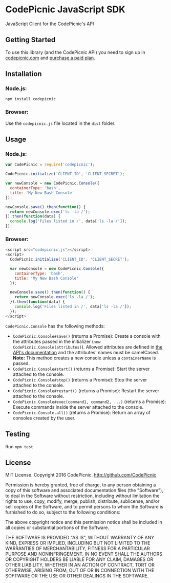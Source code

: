 # CodePicnic JavaScript SDK

JavaScript Client for the CodePicnic's API

## Getting Started

To use this library (and the CodePicnic API) you need to sign up in [codepicnic.com](https://codepicnic.com) and [purchase a paid plan](https://codepicnic.com/pricing).

## Installation

### Node.js:

`npm install codepicnic`

### Browser:

Use the `codepicnic.js` file located in the `dist` folder.

## Usage

### Node.js:

```javascript
var CodePicnic = require('codepicnic');

CodePicnic.initialize('CLIENT_ID', 'CLIENT_SECRET');

var newConsole = new CodePicnic.Console({
  containerType: 'bash',
  title: 'My New Bash Console'
});

newConsole.save().then(function() {
  return newConsole.exec('ls -la /');
}).then(function(data) {
  console.log('Files listed in /', data['ls -la /']);
});
```

### Browser:

```javascript
<script src="codepicnic.js"></script>
<script>
  CodePicnic.initialize('CLIENT_ID', 'CLIENT_SECRET');

  var newConsole = new CodePicnic.Console({
    containerType: 'bash',
    title: 'My New Bash Console'
  });

  newConsole.save().then(function() {
    return newConsole.exec('ls -la /');
  }).then(function(data) {
    console.log('Files listed in /', data['ls -la /']);
  });
</script>
```

`CodePicnic.Console` has the following methods:
* `CodePicnic.Console#save()` (returns a Promise): Create a console with the attributes passed in the initializer (`new CodePicnic.Console(attributes)`). Allowed attributes are defined in [the API's documentation](https://codepicnic.com/docs/api#create) and the attributes' names must be camelCased. **Note:** This method creates a new console unless a `containerName` is passed.
* `CodePicnic.Console#start()` (returns a Promise): Start the server attached to the console.
* `CodePicnic.Console#stop()` (returns a Promise): Stop the server attached to the console.
* `CodePicnic.Console#restart()` (returns a Promise): Restart the server attached to the console.
* `CodePicnic.Console#exec(command1, command2, ...)` (returns a Promise): Execute commands inside the server attached to the console.
* `CodePicnic.Console.all()` (returns a Promise): Return an array of consoles created by the user.

## Testing

Run `npm test`

## License

MIT License. Copyright 2016 CodePicnic. http://github.com/CodePicnic

Permission is hereby granted, free of charge, to any
person obtaining a copy of this software and associated
documentation files (the "Software"), to deal in the
Software without restriction, including without limitation
the rights to use, copy, modify, merge, publish,
distribute, sublicense, and/or sell copies of the
Software, and to permit persons to whom the Software is
furnished to do so, subject to the following conditions:

The above copyright notice and this permission notice
shall be included in all copies or substantial portions of
the Software.

THE SOFTWARE IS PROVIDED "AS IS", WITHOUT WARRANTY OF ANY
KIND, EXPRESS OR IMPLIED, INCLUDING BUT NOT LIMITED TO THE
WARRANTIES OF MERCHANTABILITY, FITNESS FOR A PARTICULAR
PURPOSE AND NONINFRINGEMENT. IN NO EVENT SHALL THE AUTHORS
OR COPYRIGHT HOLDERS BE LIABLE FOR ANY CLAIM, DAMAGES OR
OTHER LIABILITY, WHETHER IN AN ACTION OF CONTRACT, TORT OR
OTHERWISE, ARISING FROM, OUT OF OR IN CONNECTION WITH THE
SOFTWARE OR THE USE OR OTHER DEALINGS IN THE SOFTWARE.